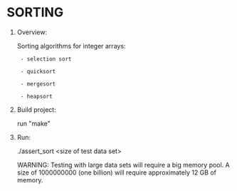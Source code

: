 # SORTING

1. Overview:

    Sorting algorithms for integer arrays:
    
        - selection sort
        
        - quicksort
        
        - mergesort
        
        - heapsort

2. Build project:

   run "make"
    
3. Run:

    ./assert_sort \<size of test data set\>
    
    WARNING: Testing with large data sets will require a big memory pool.
    A size of 1000000000 (one billion) will require approximately 12 GB of memory.
